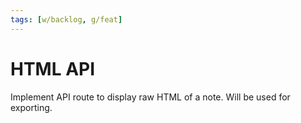 ```yaml
---
tags: [w/backlog, g/feat]
---
```


# HTML API

Implement API route to display raw HTML of a note. Will be used for exporting.


